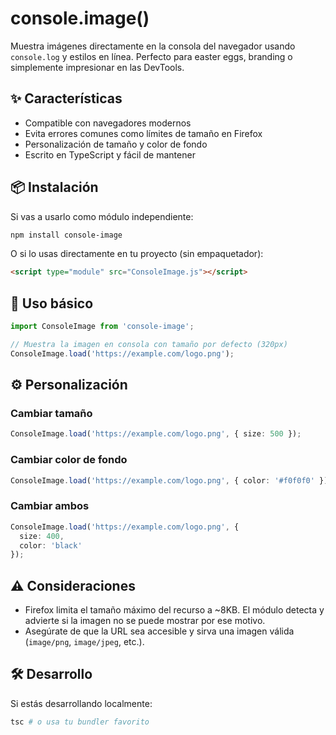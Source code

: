 # console.image()

Muestra imágenes directamente en la consola del navegador usando `console.log` y estilos en línea. Perfecto para easter eggs, branding o simplemente impresionar en las DevTools.

## ✨ Características

- Compatible con navegadores modernos
- Evita errores comunes como límites de tamaño en Firefox
- Personalización de tamaño y color de fondo
- Escrito en TypeScript y fácil de mantener

## 📦 Instalación

Si vas a usarlo como módulo independiente:

```bash
npm install console-image
````

O si lo usas directamente en tu proyecto (sin empaquetador):

```html
<script type="module" src="ConsoleImage.js"></script>
```

## 🧠 Uso básico

```ts
import ConsoleImage from 'console-image';

// Muestra la imagen en consola con tamaño por defecto (320px)
ConsoleImage.load('https://example.com/logo.png');
```

## ⚙️ Personalización

### Cambiar tamaño

```ts
ConsoleImage.load('https://example.com/logo.png', { size: 500 });
```

### Cambiar color de fondo

```ts
ConsoleImage.load('https://example.com/logo.png', { color: '#f0f0f0' });
```

### Cambiar ambos

```ts
ConsoleImage.load('https://example.com/logo.png', {
  size: 400,
  color: 'black'
});
```

## ⚠️ Consideraciones

* Firefox limita el tamaño máximo del recurso a \~8KB. El módulo detecta y advierte si la imagen no se puede mostrar por ese motivo.
* Asegúrate de que la URL sea accesible y sirva una imagen válida (`image/png`, `image/jpeg`, etc.).

## 🛠️ Desarrollo

Si estás desarrollando localmente:

```bash
tsc # o usa tu bundler favorito
```
